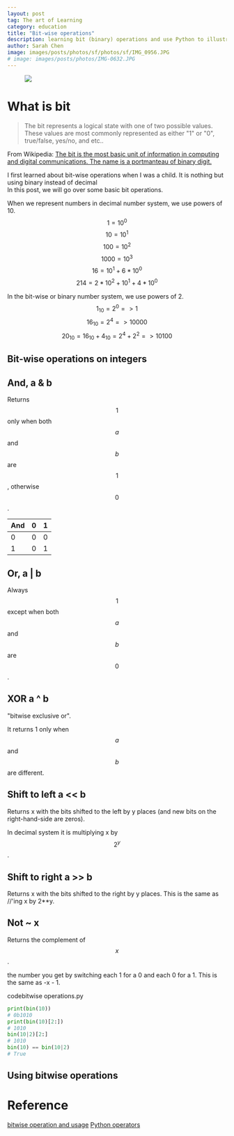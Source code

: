 ```yaml
---
layout: post
tag: The art of Learning
category: education
title: "Bit-wise operations"
description: learning bit (binary) operations and use Python to illustrate
author: Sarah Chen
image: images/posts/photos/sf/photos/sf/IMG_0956.JPG
# image: images/posts/photos/IMG-0632.JPG
---
```

<figure> 
   <img src="{{"/images/posts/photos/sf/IMG_0956.JPG"| relative_url}}"> 
   <figcaption></figcaption>
</figure> 

# What is bit

> The bit represents a logical state with one of two possible values. These values are most commonly represented as either "1" or "0", true/false, yes/no, and etc..

From Wikipedia: [The bit is the most basic unit of information in computing and digital communications. The name is a portmanteau of binary digit.](https://en.wikipedia.org/wiki/Bit)

I first learned about bit-wise operations when I was a child.  It is nothing but using binary instead of decimal  
In this post, we will go over some basic bit operations.

When we represent numbers in decimal number system, we use powers of 10. 
$$1 = 10^0$$
$$10 = 10^1$$
$$100 = 10^2$$
$$1000 = 10^3$$
$$16= 10^1+6*10^0$$
$$214 = 2*10^2+10^1 +4*10^0$$

In the bit-wise or binary number system, we use powers of 2.
$$1_10 = 2^0 => 1$$
$$16_10 = 2^4 => 10000$$
$$20_10 = 16_10 + 4_10 = 2^4 +2^2 => 10100$$




## Bit-wise operations on integers
 
## And, <span class="coding">a & b</span>
Returns $$1$$ only when both $$a$$ and $$b$$ are $$1$$, otherwise $$0$$. 

| And| 0 | 1 |
| ---------|:---------:|----------|
| 0 | 0 | 0 |
| 1 | 0 | 1 |

## Or, <span class="coding">a | b</span>

Always $$1$$ except when both $$a$$ and $$b$$ are $$0$$.

## XOR <span class="coding">a ^ b</span> 

"bitwise exclusive or".

It returns 1 only when $$a$$ and $$b$$ are different. 

## Shift to left <span class="coding">a << b</span>

Returns x with the bits shifted to the left by y places (and new bits on the right-hand-side are zeros).  

In decimal system it is multiplying x by $$2^y$$.

## Shift to right <span class="coding">a >> b</span>

Returns x with the bits shifted to the right by y places. This is the same as //'ing x by 2**y.

## Not <span class="coding">~ x</span>

Returns the complement of $$x$$. 

the number you get by switching each 1 for a 0 and each 0 for a 1. This is the same as -x - 1.

<div class="code-head"><span>code</span>bitwise operations.py</div>

```py
print(bin(10))
# 0b1010
print(bin(10)[2:])
# 1010
bin(10|2)[2:]
# 1010
bin(10) == bin(10|2)
# True
``` 

## Using bitwise operations



# Reference

[bitwise operation and usage](https://stackoverflow.com/questions/1746613/bitwise-operation-and-usage)
[Python operators](https://jakevdp.github.io/WhirlwindTourOfPython/04-semantics-operators.html)

